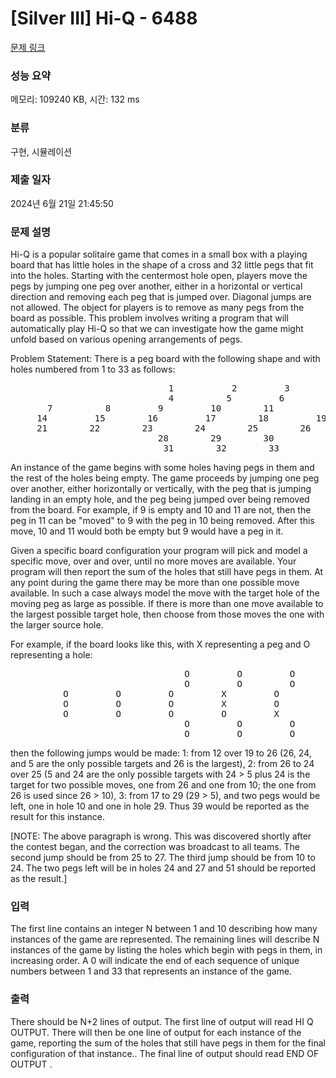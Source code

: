 # [Silver III] Hi-Q - 6488 

[문제 링크](https://www.acmicpc.net/problem/6488) 

### 성능 요약

메모리: 109240 KB, 시간: 132 ms

### 분류

구현, 시뮬레이션

### 제출 일자

2024년 6월 21일 21:45:50

### 문제 설명

<p>Hi-Q is a popular solitaire game that comes in a small box with a playing board that has little holes in the shape of a cross and 32 little pegs that fit into the holes. Starting with the centermost hole open, players move the pegs by jumping one peg over another, either in a horizontal or vertical direction and removing each peg that is jumped over. Diagonal jumps are not allowed. The object for players is to remove as many pegs from the board as possible. This problem involves writing a program that will automatically play Hi-Q so that we can investigate how the game might unfold based on various opening arrangements of pegs.</p>

<p>Problem Statement: There is a peg board with the following shape and with holes numbered from 1 to 33 as follows:</p>

<pre>                              1           2         3
                              4          5         6
       7          8         9         10        11          12        13
     14         15        16         17        18         19        20
     21        22        23        24        25        26        27        
                            28        29        30
                             31        32        33
</pre>

<p>An instance of the game begins with some holes having pegs in them and the rest of the holes being empty. The game proceeds by jumping one peg over another, either horizontally or vertically, with the peg that is jumping landing in an empty hole, and the peg being jumped over being removed from the board. For example, if 9 is empty and 10 and 11 are not, then the peg in 11 can be "moved" to 9 with the peg in 10 being removed. After this move, 10 and 11 would both be empty but 9 would have a peg in it.</p>

<p>Given a specific board configuration your program will pick and model a specific move, over and over, until no more moves are available. Your program will then report the sum of the holes that still have pegs in them. At any point during the game there may be more than one possible move available. In such a case always model the move with the target hole of the moving peg as large as possible. If there is more than one move available to the largest possible target hole, then choose from those moves the one with the larger source hole.</p>

<p>For example, if the board looks like this, with X representing a peg and O representing a hole:</p>

<pre>                                 O         O         O
                                 O         O         O
          O         O         O         X         O         X         O
          O         O         O         X         O         X         O
          O         O         O         O         X         O         O
                                 O         O         O
                                 O         O         O
</pre>

<p>then the following jumps would be made: 1: from 12 over 19 to 26 (26, 24, and 5 are the only possible targets and 26 is the largest), 2: from 26 to 24 over 25 (5 and 24 are the only possible targets with 24 > 5 plus 24 is the target for two possible moves, one from 26 and one from 10; the one from 26 is used since 26 > 10), 3: from 17 to 29 (29 > 5), and two pegs would be left, one in hole 10 and one in hole 29. Thus 39 would be reported as the result for this instance.</p>

<p>[NOTE: The above paragraph is wrong. This was discovered shortly after the contest began, and the correction was broadcast to all teams. The second jump should be from 25 to 27. The third jump should be from 10 to 24. The two pegs left will be in holes 24 and 27 and 51 should be reported as the result.]</p>

### 입력 

 <p>The first line contains an integer N between 1 and 10 describing how many instances of the game are represented.  The remaining lines will describe N instances of the game by listing the holes which begin with pegs in them, in increasing order.  A 0 will indicate the end of each  sequence of unique numbers between 1 and 33 that represents an instance of the game.</p>

### 출력 

 <p>There should be N+2 lines of output.  The first line of output will read HI Q OUTPUT. There will then be one line of output for each instance of the game, reporting the sum of the holes that still have pegs in them for the final configuration of that instance.. The final line of output should read END OF OUTPUT .</p>

